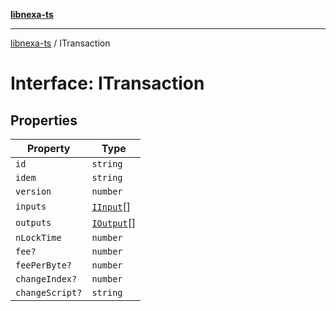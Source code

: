 [**libnexa-ts**](../index.md)

***

[libnexa-ts](../index.md) / ITransaction

# Interface: ITransaction

## Properties

| Property | Type |
| ------ | ------ |
| <a id="id"></a> `id` | `string` |
| <a id="idem"></a> `idem` | `string` |
| <a id="version"></a> `version` | `number` |
| <a id="inputs"></a> `inputs` | [`IInput`](IInput.md)[] |
| <a id="outputs"></a> `outputs` | [`IOutput`](IOutput.md)[] |
| <a id="nlocktime"></a> `nLockTime` | `number` |
| <a id="fee"></a> `fee?` | `number` |
| <a id="feeperbyte"></a> `feePerByte?` | `number` |
| <a id="changeindex"></a> `changeIndex?` | `number` |
| <a id="changescript"></a> `changeScript?` | `string` |
